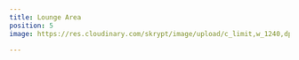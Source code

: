 ```yaml
---
title: Lounge Area
position: 5
image: https://res.cloudinary.com/skrypt/image/upload/c_limit,w_1240,dpr_auto,f_auto/v1591745912/chrinas/IMG_6643_sn3uuq.jpg

---
```

